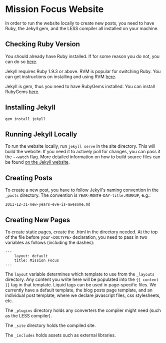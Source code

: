 # Mission Focus Website

In order to run the website locally to create new posts, you need to have Ruby, the Jekyll gem, and the LESS compiler all installed on your machine.

## Checking Ruby Version
You should already have Ruby installed. If for some reason you do not, you can do so [here](https://www.ruby-lang.org/en/downloads/).

Jekyll requires Ruby 1.9.3 or above. RVM is popular for switching Ruby. You can get instructions on installing and using RVM [here](https://rvm.io/rvm/install).

Jekyll is gem, thus you need to have RubyGems installed. You can install RubyGems [here](http://rubygems.org/pages/download).

## Installing Jekyll

	gem install jekyll

## Running Jekyll Locally
To run the website locally, run ```jekyll serve``` in the site directory. This will build the website. If you need it to actively poll for changes, you can pass it the ```--watch``` flag. More detailed information on how to build source files can be found [on the Jekyll website](http://jekyllrb.com/docs/usage/).

## Creating Posts
To create a new post, you have to follow Jekyll's naming convention in the ```_posts``` directory. The convention is ```YEAR-MONTH-DAY-title.MARKUP```, e.g.:

	2011-12-31-new-years-eve-is-awesome.md

## Creating New Pages
To create static pages, create the .html in the directory needed. At the top of the file before your ```<DOCTYPE>``` declaration, you need to pass in two variables as follows (including the dashes):

	---
		layout: default
		title: Mission Focus
	---

The ```layout``` variable determines which template to use from the ```_layouts``` directory. Any content you write here will be populated into the ```{{ content }}``` tag in that template. Liquid tags can be used in page-specific files. We currently have a default template, the blog posts page template, and an individual post template, where we declare javascript files, css stylesheets, etc.

The ```_plugins``` directory holds any converters the compiler might need (such as the LESS compiler). 

The ```_site``` directory holds the compiled site.

The ```_includes``` holds assets such as external libraries.